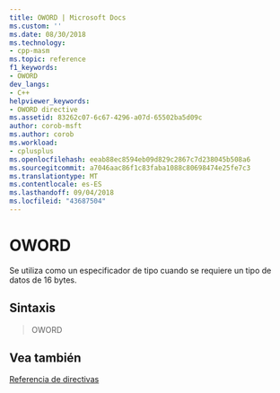```yaml
---
title: OWORD | Microsoft Docs
ms.custom: ''
ms.date: 08/30/2018
ms.technology:
- cpp-masm
ms.topic: reference
f1_keywords:
- OWORD
dev_langs:
- C++
helpviewer_keywords:
- OWORD directive
ms.assetid: 83262c07-6c67-4296-a07d-65502ba5d09c
author: corob-msft
ms.author: corob
ms.workload:
- cplusplus
ms.openlocfilehash: eeab88ec8594eb09d829c2867c7d238045b508a6
ms.sourcegitcommit: a7046aac86f1c83faba1088c80698474e25fe7c3
ms.translationtype: MT
ms.contentlocale: es-ES
ms.lasthandoff: 09/04/2018
ms.locfileid: "43687504"
---
```

# <a name="oword"></a>OWORD

Se utiliza como un especificador de tipo cuando se requiere un tipo de datos de 16 bytes.

## <a name="syntax"></a>Sintaxis

> OWORD

## <a name="see-also"></a>Vea también

[Referencia de directivas](../../assembler/masm/directives-reference.md)<br/>